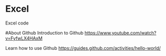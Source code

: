 # Excel
Excel code

#About Github
Introduction to Github https://www.youtube.com/watch?v=FyfwLX4HAxM

Learn how to use Github https://guides.github.com/activities/hello-world/
